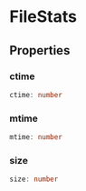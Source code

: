 # FileStats



## Properties

### ctime

```ts
ctime: number
```



### mtime

```ts
mtime: number
```



### size

```ts
size: number
```



